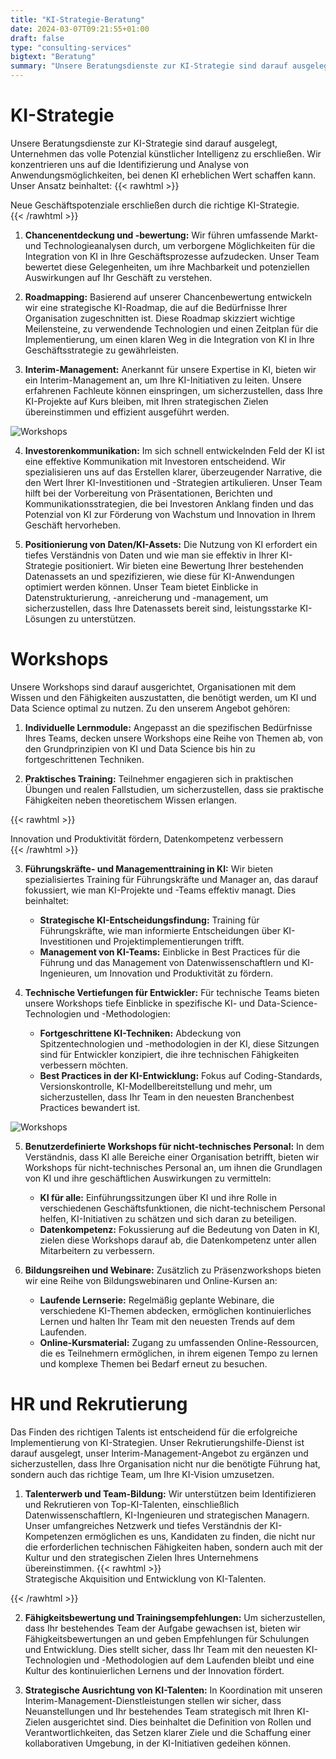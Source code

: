 ```yaml
---
title: "KI-Strategie-Beratung"
date: 2024-03-07T09:21:55+01:00
draft: false
type: "consulting-services"
bigtext: "Beratung"
summary: "Unsere Beratungsdienste zur KI-Strategie sind darauf ausgelegt, Unternehmen das volle Potenzial künstlicher Intelligenz zu erschließen."
---
```

# KI-Strategie
Unsere Beratungsdienste zur KI-Strategie sind darauf ausgelegt, Unternehmen das volle Potenzial künstlicher Intelligenz zu erschließen. Wir konzentrieren uns auf die Identifizierung und Analyse von Anwendungsmöglichkeiten, bei denen KI erheblichen Wert schaffen kann. Unser Ansatz beinhaltet:
{{< rawhtml >}}
<div class="pull-quote">Neue Geschäftspotenziale erschließen durch die richtige KI-Strategie.</div>
{{< /rawhtml >}}

1. **Chancenentdeckung und -bewertung:** Wir führen umfassende Markt- und Technologieanalysen durch, um verborgene Möglichkeiten für die Integration von KI in Ihre Geschäftsprozesse aufzudecken. Unser Team bewertet diese Gelegenheiten, um ihre Machbarkeit und potenziellen Auswirkungen auf Ihr Geschäft zu verstehen.

2. **Roadmapping:** Basierend auf unserer Chancenbewertung entwickeln wir eine strategische KI-Roadmap, die auf die Bedürfnisse Ihrer Organisation zugeschnitten ist. Diese Roadmap skizziert wichtige Meilensteine, zu verwendende Technologien und einen Zeitplan für die Implementierung, um einen klaren Weg in die Integration von KI in Ihre Geschäftsstrategie zu gewährleisten.

3. **Interim-Management:** Anerkannt für unsere Expertise in KI, bieten wir ein Interim-Management an, um Ihre KI-Initiativen zu leiten. Unsere erfahrenen Fachleute können einspringen, um sicherzustellen, dass Ihre KI-Projekte auf Kurs bleiben, mit Ihren strategischen Zielen übereinstimmen und effizient ausgeführt werden.

![Workshops](../../../img/workshops.jpg)

4. **Investorenkommunikation:** Im sich schnell entwickelnden Feld der KI ist eine effektive Kommunikation mit Investoren entscheidend. Wir spezialisieren uns auf das Erstellen klarer, überzeugender Narrative, die den Wert Ihrer KI-Investitionen und -Strategien artikulieren. Unser Team hilft bei der Vorbereitung von Präsentationen, Berichten und Kommunikationsstrategien, die bei Investoren Anklang finden und das Potenzial von KI zur Förderung von Wachstum und Innovation in Ihrem Geschäft hervorheben.

5. **Positionierung von Daten/KI-Assets:** Die Nutzung von KI erfordert ein tiefes Verständnis von Daten und wie man sie effektiv in Ihrer KI-Strategie positioniert. Wir bieten eine Bewertung Ihrer bestehenden Datenassets an und spezifizieren, wie diese für KI-Anwendungen optimiert werden können. Unser Team bietet Einblicke in Datenstrukturierung, -anreicherung und -management, um sicherzustellen, dass Ihre Datenassets bereit sind, leistungsstarke KI-Lösungen zu unterstützen.

# Workshops
Unsere Workshops sind darauf ausgerichtet, Organisationen mit dem Wissen und den Fähigkeiten auszustatten, die benötigt werden, um KI und Data Science optimal zu nutzen. Zu den unserem Angebot gehören:

1. **Individuelle Lernmodule:** Angepasst an die spezifischen Bedürfnisse Ihres Teams, decken unsere Workshops eine Reihe von Themen ab, von den Grundprinzipien von KI und Data Science bis hin zu fortgeschrittenen Techniken.

2. **Praktisches Training:** Teilnehmer engagieren sich in praktischen Übungen und realen Fallstudien, um sicherzustellen, dass sie praktische Fähigkeiten neben theoretischem Wissen erlangen.

{{< rawhtml >}}
    <div class="pull-quote">Innovation und Produktivität fördern, Datenkompetenz verbessern</div>
{{< /rawhtml >}}

3. **Führungskräfte- und Managementtraining in KI:** Wir bieten spezialisiertes Training für Führungskräfte und Manager an, das darauf fokussiert, wie man KI-Projekte und -Teams effektiv managt. Dies beinhaltet:

    - **Strategische KI-Entscheidungsfindung:** Training für Führungskräfte, wie man informierte Entscheidungen über KI-Investitionen und Projektimplementierungen trifft.
    - **Management von KI-Teams:** Einblicke in Best Practices für die Führung und das Management von Datenwissenschaftlern und KI-Ingenieuren, um Innovation und Produktivität zu fördern.

4. **Technische Vertiefungen für Entwickler:** Für technische Teams bieten unsere Workshops tiefe Einblicke in spezifische KI- und Data-Science-Technologien und -Methodologien:

    - **Fortgeschrittene KI-Techniken:** Abdeckung von Spitzentechnologien und -methodologien in der KI, diese Sitzungen sind für Entwickler konzipiert, die ihre technischen Fähigkeiten verbessern möchten.
    - **Best Practices in der KI-Entwicklung:** Fokus auf Coding-Standards, Versionskontrolle, KI-Modellbereitstellung und mehr, um sicherzustellen, dass Ihr Team in den neuesten Branchenbest Practices bewandert ist.

![Workshops](../../../img/workshops2.jpg)

5. **Benutzerdefinierte Workshops für nicht-technisches Personal:** In dem Verständnis, dass KI alle Bereiche einer Organisation betrifft, bieten wir Workshops für nicht-technisches Personal an, um ihnen die Grundlagen von KI und ihre geschäftlichen Auswirkungen zu vermitteln:

    - **KI für alle:** Einführungssitzungen über KI und ihre Rolle in verschiedenen Geschäftsfunktionen, die nicht-technischem Personal helfen, KI-Initiativen zu schätzen und sich daran zu beteiligen.
    - **Datenkompetenz:** Fokussierung auf die Bedeutung von Daten in KI, zielen diese Workshops darauf ab, die Datenkompetenz unter allen Mitarbeitern zu verbessern.

6. **Bildungsreihen und Webinare:** Zusätzlich zu Präsenzworkshops bieten wir eine Reihe von Bildungswebinaren und Online-Kursen an:

    - **Laufende Lernserie:** Regelmäßig geplante Webinare, die verschiedene KI-Themen abdecken, ermöglichen kontinuierliches Lernen und halten Ihr Team mit den neuesten Trends auf dem Laufenden.
    - **Online-Kursmaterial:** Zugang zu umfassenden Online-Ressourcen, die es Teilnehmern ermöglichen, in ihrem eigenen Tempo zu lernen und komplexe Themen bei Bedarf erneut zu besuchen.

# HR und Rekrutierung
Das Finden des richtigen Talents ist entscheidend für die erfolgreiche Implementierung von KI-Strategien. Unser Rekrutierungshilfe-Dienst ist darauf ausgelegt, unser Interim-Management-Angebot zu ergänzen und sicherzustellen, dass Ihre Organisation nicht nur die benötigte Führung hat, sondern auch das richtige Team, um Ihre KI-Vision umzusetzen.

1. **Talenterwerb und Team-Bildung:** Wir unterstützen beim Identifizieren und Rekrutieren von Top-KI-Talenten, einschließlich Datenwissenschaftlern, KI-Ingenieuren und strategischen Managern. Unser umfangreiches Netzwerk und tiefes Verständnis der KI-Kompetenzen ermöglichen es uns, Kandidaten zu finden, die nicht nur die erforderlichen technischen Fähigkeiten haben, sondern auch mit der Kultur und den strategischen Zielen Ihres Unternehmens übereinstimmen.
{{< rawhtml >}}
    <div class="pull-quote">Strategische Akquisition und Entwicklung von KI-Talenten.</div>
{{< /rawhtml >}}

2. **Fähigkeitsbewertung und Trainingsempfehlungen:**
Um sicherzustellen, dass Ihr bestehendes Team der Aufgabe gewachsen ist, bieten wir Fähigkeitsbewertungen an und geben Empfehlungen für Schulungen und Entwicklung. Dies stellt sicher, dass Ihr Team mit den neuesten KI-Technologien und -Methodologien auf dem Laufenden bleibt und eine Kultur des kontinuierlichen Lernens und der Innovation fördert.

3. **Strategische Ausrichtung von KI-Talenten:**
In Koordination mit unseren Interim-Management-Dienstleistungen stellen wir sicher, dass Neuanstellungen und Ihr bestehendes Team strategisch mit Ihren KI-Zielen ausgerichtet sind. Dies beinhaltet die Definition von Rollen und Verantwortlichkeiten, das Setzen klarer Ziele und die Schaffung einer kollaborativen Umgebung, in der KI-Initiativen gedeihen können.